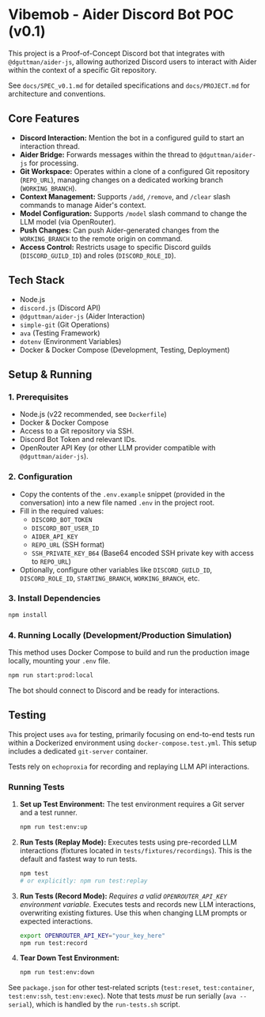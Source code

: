 # Vibemob - Aider Discord Bot POC (v0.1)

This project is a Proof-of-Concept Discord bot that integrates with `@dguttman/aider-js`, allowing authorized Discord users to interact with Aider within the context of a specific Git repository.

See `docs/SPEC_v0.1.md` for detailed specifications and `docs/PROJECT.md` for architecture and conventions.

## Core Features

*   **Discord Interaction:** Mention the bot in a configured guild to start an interaction thread.
*   **Aider Bridge:** Forwards messages within the thread to `@dguttman/aider-js` for processing.
*   **Git Workspace:** Operates within a clone of a configured Git repository (`REPO_URL`), managing changes on a dedicated working branch (`WORKING_BRANCH`).
*   **Context Management:** Supports `/add`, `/remove`, and `/clear` slash commands to manage Aider's context.
*   **Model Configuration:** Supports `/model` slash command to change the LLM model (via OpenRouter).
*   **Push Changes:** Can push Aider-generated changes from the `WORKING_BRANCH` to the remote origin on command.
*   **Access Control:** Restricts usage to specific Discord guilds (`DISCORD_GUILD_ID`) and roles (`DISCORD_ROLE_ID`).

## Tech Stack

*   Node.js
*   `discord.js` (Discord API)
*   `@dguttman/aider-js` (Aider Interaction)
*   `simple-git` (Git Operations)
*   `ava` (Testing Framework)
*   `dotenv` (Environment Variables)
*   Docker & Docker Compose (Development, Testing, Deployment)

## Setup & Running

### 1. Prerequisites

*   Node.js (v22 recommended, see `Dockerfile`)
*   Docker & Docker Compose
*   Access to a Git repository via SSH.
*   Discord Bot Token and relevant IDs.
*   OpenRouter API Key (or other LLM provider compatible with `@dguttman/aider-js`).

### 2. Configuration

*   Copy the contents of the `.env.example` snippet (provided in the conversation) into a new file named `.env` in the project root.
*   Fill in the required values:
    *   `DISCORD_BOT_TOKEN`
    *   `DISCORD_BOT_USER_ID`
    *   `AIDER_API_KEY`
    *   `REPO_URL` (SSH format)
    *   `SSH_PRIVATE_KEY_B64` (Base64 encoded SSH private key with access to `REPO_URL`)
*   Optionally, configure other variables like `DISCORD_GUILD_ID`, `DISCORD_ROLE_ID`, `STARTING_BRANCH`, `WORKING_BRANCH`, etc.

### 3. Install Dependencies

```bash
npm install
```

### 4. Running Locally (Development/Production Simulation)

This method uses Docker Compose to build and run the production image locally, mounting your `.env` file.

```bash
npm run start:prod:local
```

The bot should connect to Discord and be ready for interactions.

## Testing

This project uses `ava` for testing, primarily focusing on end-to-end tests run within a Dockerized environment using `docker-compose.test.yml`. This setup includes a dedicated `git-server` container.

Tests rely on `echoproxia` for recording and replaying LLM API interactions.

### Running Tests

1.  **Set up Test Environment:** The test environment requires a Git server and a test runner.
    ```bash
    npm run test:env:up
    ```
2.  **Run Tests (Replay Mode):** Executes tests using pre-recorded LLM interactions (fixtures located in `tests/fixtures/recordings`). This is the default and fastest way to run tests.
    ```bash
    npm test
    # or explicitly: npm run test:replay
    ```
3.  **Run Tests (Record Mode):** *Requires a valid `OPENROUTER_API_KEY` environment variable.* Executes tests and records new LLM interactions, overwriting existing fixtures. Use this when changing LLM prompts or expected interactions.
    ```bash
    export OPENROUTER_API_KEY="your_key_here"
    npm run test:record
    ```
4.  **Tear Down Test Environment:**
    ```bash
    npm run test:env:down
    ```

See `package.json` for other test-related scripts (`test:reset`, `test:container`, `test:env:ssh`, `test:env:exec`). Note that tests *must* be run serially (`ava --serial`), which is handled by the `run-tests.sh` script. 